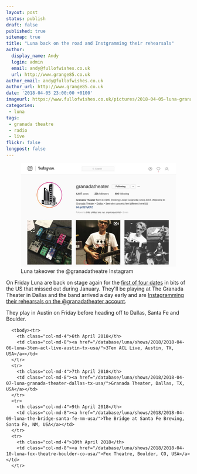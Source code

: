 ```yaml
---
layout: post
status: publish
draft: false
published: true
sitemap: true
title: "Luna back on the road and Instgramming their rehearsals"
author:
  display_name: Andy
  login: admin
  email: andy@fullofwishes.co.uk
  url: http://www.grange85.co.uk
author_email: andy@fullofwishes.co.uk
author_url: http://www.grange85.co.uk
date: '2018-04-05 23:00:00 +0100'
imageurl: https://www.fullofwishes.co.uk/pictures/2018-04-05-luna-granadatheater-instagram.jpg
categories:
 - luna
tags:
 - granada theatre
 - radio
 - live
flickr: false
longpost: false
---
```

<figure class="caption aligncenter"><img src="/pictures/2018-04-05-luna-granadatheater-instagram.jpg" alt="Luna takeover the @granadatheatre Instagram" /><figcaption class="caption-text">Luna takeover the @granadatheatre Instagram</figcaption></figure>

<p class="lead">On Friday Luna are back on stage again for the <a href="/database/luna/shows/">first of four dates</a> in bits of the US that missed out during January. They'll be playing at The Granada Theater in Dallas and the band arrived a day early and are <a href="https://www.instagram.com/granadatheater/">Instagramming their rehearsals on the @granadatheater account</a>.</p>

<p>They play in Austin on Friday before heading off to Dallas, Santa Fe and Boulder.</p>
<table class="table table-striped">

      <tbody><tr>
        <th class="col-md-4">6th April 2018</th>
        <td class="col-md-8"><a href="/database/luna/shows/2018/2018-04-06-luna-3ten-acl-live-austin-tx-usa/">3Ten ACL Live, Austin, TX, USA</a></td>
      </tr>
      <tr>
        <th class="col-md-4">7th April 2018</th>
        <td class="col-md-8"><a href="/database/luna/shows/2018/2018-04-07-luna-granada-theater-dallas-tx-usa/">Granada Theater, Dallas, TX, USA</a></td>
      </tr>
      <tr>
        <th class="col-md-4">9th April 2018</th>
        <td class="col-md-8"><a href="/database/luna/shows/2018/2018-04-09-luna-the-bridge-santa-fe-nm-usa/">The Bridge at Santa Fe Brewing, Santa Fe, NM, USA</a></td>
      </tr>
      <tr>
        <th class="col-md-4">10th April 2018</th>
        <td class="col-md-8"><a href="/database/luna/shows/2018/2018-04-10-luna-fox-theatre-boulder-co-usa/">Fox Theatre, Boulder, CO, USA</a></td>
      </tr>
</tbody></table>

